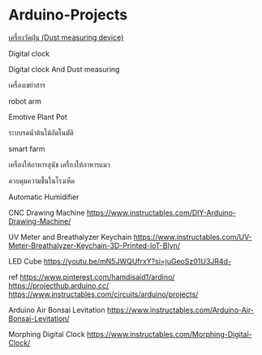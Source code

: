 # Arduino-Projects

[เครื่องวัดฝุ่น (Dust measuring device)](https://github.com/nutchanokp/arduino-project-dust-measuring.git)

Digital clock

Digital clock And Dust measuring

เครื่องเขย่าสาร

robot arm

Emotive Plant Pot

ระบบรดน้ำต้นไม้อัตโนมัติ

smart farm

เครื่องให้อาหารสุนัข เครื่องให้อาหารแมว

ควบคุมความชื้นในโรงเห็ด

Automatic Humidifier

CNC Drawing Machine
https://www.instructables.com/DIY-Arduino-Drawing-Machine/

 UV Meter and Breathalyzer Keychain
https://www.instructables.com/UV-Meter-Breathalyzer-Keychain-3D-Printed-IoT-Blyn/

 LED Cube
https://youtu.be/mN5JWQUfrxY?si=juGeoSz01U3JR4d-

ref
https://www.pinterest.com/hamdisaid1/ardino/
https://projecthub.arduino.cc/
https://www.instructables.com/circuits/arduino/projects/


 Arduino Air Bonsai Levitation
 https://www.instructables.com/Arduino-Air-Bonsai-Levitation/
 
Morphing Digital Clock
 https://www.instructables.com/Morphing-Digital-Clock/
 
